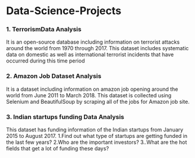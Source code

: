 # Data-Science-Projects

### 1. TerrorismData Analysis
It is an open-source database including information on terrorist attacks around the world from 1970 through 2017. This dataset includes systematic data on domestic as well as international terrorist incidents that have occurred during this time period

### 2. Amazon Job Dataset Analysis
It is a dataset including information on amazon job opening around the world from June 2011 to March 2018. This dataset is collected using Selenium and BeautifulSoup by scraping all of the jobs for Amazon job site.

### 3. Indian startups funding Data Analysis
This dataset has funding information of the Indian startups from January 2015 to August 2017.
    1.Find out what type of startups are getting funded in the last few years?
    2.Who are the important investors?
    3..What are the hot fields that get a lot of funding these days?
